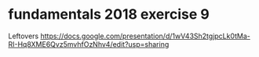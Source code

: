 # fundamentals 2018 exercise 9
Leftovers
https://docs.google.com/presentation/d/1wV43Sh2tgjpcLk0tMa-RI-Hq8XME6Qvz5mvhfOzNhv4/edit?usp=sharing
